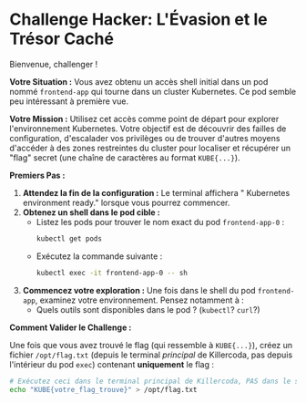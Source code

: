# Challenge Hacker: L'Évasion et le Trésor Caché

Bienvenue, challenger !

**Votre Situation :** Vous avez obtenu un accès shell initial dans un pod nommé `frontend-app` qui tourne dans un cluster Kubernetes. Ce pod semble peu intéressant à première vue.

**Votre Mission :** Utilisez cet accès comme point de départ pour explorer l'environnement Kubernetes. Votre objectif est de découvrir des failles de configuration, d'escalader vos privilèges ou de trouver d'autres moyens d'accéder à des zones restreintes du cluster pour localiser et récupérer un "flag" secret (une chaîne de caractères au format `KUBE{...}`).

**Premiers Pas :**

1.  **Attendez la fin de la configuration :** Le terminal affichera " Kubernetes environment ready." lorsque vous pourrez commencer.
2.  **Obtenez un shell dans le pod cible :**
    *   Listez les pods pour trouver le nom exact du pod `frontend-app-0` :
        ```bash
        kubectl get pods
        ```
    *   Exécutez la commande suivante :
        ```bash
        kubectl exec -it frontend-app-0 -- sh
        ```
3.  **Commencez votre exploration :** Une fois dans le shell du pod `frontend-app`, examinez votre environnement. Pensez notamment à : 
    *   Quels outils sont disponibles dans le pod ? (`kubectl`? `curl`?)

**Comment Valider le Challenge :**

Une fois que vous avez trouvé le flag (qui ressemble à `KUBE{...}`), créez un fichier `/opt/flag.txt` (depuis le terminal *principal* de Killercoda, pas depuis l'intérieur du pod `exec`) contenant **uniquement** le flag :

```bash
# Exécutez ceci dans le terminal principal de Killercoda, PAS dans le shell du pod exec !
echo "KUBE{votre_flag_trouve}" > /opt/flag.txt
```

